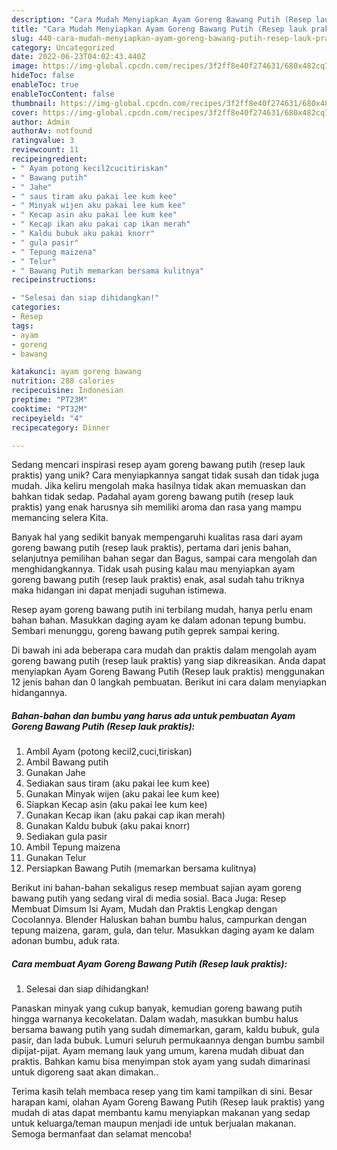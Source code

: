 ```yaml
---
description: "Cara Mudah Menyiapkan Ayam Goreng Bawang Putih (Resep lauk praktis) yang Lezat Sekali"
title: "Cara Mudah Menyiapkan Ayam Goreng Bawang Putih (Resep lauk praktis) yang Lezat Sekali"
slug: 440-cara-mudah-menyiapkan-ayam-goreng-bawang-putih-resep-lauk-praktis-yang-lezat-sekali
category: Uncategorized
date: 2022-06-23T04:02:43.440Z
image: https://img-global.cpcdn.com/recipes/3f2ff8e40f274631/680x482cq70/ayam-goreng-bawang-putih-resep-lauk-praktis-foto-resep-utama.jpg
hideToc: false
enableToc: true
enableTocContent: false
thumbnail: https://img-global.cpcdn.com/recipes/3f2ff8e40f274631/680x482cq70/ayam-goreng-bawang-putih-resep-lauk-praktis-foto-resep-utama.jpg
cover: https://img-global.cpcdn.com/recipes/3f2ff8e40f274631/680x482cq70/ayam-goreng-bawang-putih-resep-lauk-praktis-foto-resep-utama.jpg
author: Admin
authorAv: notfound
ratingvalue: 3
reviewcount: 11
recipeingredient:
- " Ayam potong kecil2cucitiriskan"
- " Bawang putih"
- " Jahe"
- " saus tiram aku pakai lee kum kee"
- " Minyak wijen aku pakai lee kum kee"
- " Kecap asin aku pakai lee kum kee"
- " Kecap ikan aku pakai cap ikan merah"
- " Kaldu bubuk aku pakai knorr"
- " gula pasir"
- " Tepung maizena"
- " Telur"
- " Bawang Putih memarkan bersama kulitnya"
recipeinstructions:

- "Selesai dan siap dihidangkan!"
categories:
- Resep
tags:
- ayam
- goreng
- bawang

katakunci: ayam goreng bawang 
nutrition: 288 calories
recipecuisine: Indonesian
preptime: "PT23M"
cooktime: "PT32M"
recipeyield: "4"
recipecategory: Dinner

---
```





Sedang mencari inspirasi resep ayam goreng bawang putih (resep lauk praktis) yang unik? Cara menyiapkannya sangat tidak susah dan tidak juga mudah. Jika keliru mengolah maka hasilnya tidak akan memuaskan dan bahkan tidak sedap. Padahal ayam goreng bawang putih (resep lauk praktis) yang enak harusnya sih memiliki aroma dan rasa yang mampu memancing selera Kita.





Banyak hal yang sedikit banyak mempengaruhi kualitas rasa dari ayam goreng bawang putih (resep lauk praktis), pertama dari jenis bahan, selanjutnya pemilihan bahan segar dan Bagus, sampai cara mengolah dan menghidangkannya. Tidak usah pusing kalau mau menyiapkan ayam goreng bawang putih (resep lauk praktis) enak,      asal sudah tahu triknya maka hidangan ini dapat menjadi suguhan istimewa.














Resep ayam goreng bawang putih ini terbilang mudah, hanya perlu enam bahan bahan. Masukkan daging ayam ke dalam adonan tepung bumbu. Sembari menunggu, goreng bawang putih geprek sampai kering.






Di bawah ini ada beberapa cara mudah dan praktis dalam mengolah ayam goreng bawang putih (resep lauk praktis) yang siap dikreasikan. Anda dapat menyiapkan Ayam Goreng Bawang Putih (Resep lauk praktis) menggunakan 12 jenis bahan dan 0 langkah pembuatan. Berikut ini cara dalam menyiapkan hidangannya.

<!--inarticleads1-->

##### Bahan-bahan dan bumbu yang harus ada untuk pembuatan Ayam Goreng Bawang Putih (Resep lauk praktis):

1. Ambil  Ayam (potong kecil2,cuci,tiriskan)
1. Ambil  Bawang putih
1. Gunakan  Jahe
1. Sediakan  saus tiram (aku pakai lee kum kee)
1. Gunakan  Minyak wijen (aku pakai lee kum kee)
1. Siapkan  Kecap asin (aku pakai lee kum kee)
1. Gunakan  Kecap ikan (aku pakai cap ikan merah)
1. Gunakan  Kaldu bubuk (aku pakai knorr)
1. Sediakan  gula pasir
1. Ambil  Tepung maizena
1. Gunakan  Telur
1. Persiapkan  Bawang Putih (memarkan bersama kulitnya)


Berikut ini bahan-bahan sekaligus resep membuat sajian ayam goreng bawang putih yang sedang viral di media sosial. Baca Juga: Resep Membuat Dimsum Isi Ayam, Mudah dan Praktis Lengkap dengan Cocolannya. Blender Haluskan bahan bumbu halus, campurkan dengan tepung maizena, garam, gula, dan telur. Masukkan daging ayam ke dalam adonan bumbu, aduk rata. 

<!--inarticleads2-->

##### Cara membuat Ayam Goreng Bawang Putih (Resep lauk praktis):


1. Selesai dan siap dihidangkan!

Panaskan minyak yang cukup banyak, kemudian goreng bawang putih hingga warnanya kecokelatan. Dalam wadah, masukkan bumbu halus bersama bawang putih yang sudah dimemarkan, garam, kaldu bubuk, gula pasir, dan lada bubuk. Lumuri seluruh permukaannya dengan bumbu sambil dipijat-pijat. Ayam memang lauk yang umum, karena mudah dibuat dan praktis. Bahkan kamu bisa menyimpan stok ayam yang sudah dimarinasi untuk digoreng saat akan dimakan.. 

Terima kasih telah membaca resep yang tim kami tampilkan di sini. Besar harapan kami, olahan Ayam Goreng Bawang Putih (Resep lauk praktis) yang mudah di atas dapat membantu kamu menyiapkan makanan yang sedap untuk keluarga/teman maupun menjadi ide untuk berjualan makanan. Semoga bermanfaat dan selamat mencoba!
